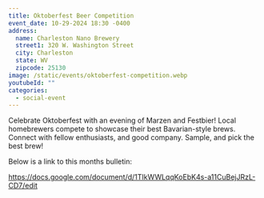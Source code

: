```yaml
---
title: Oktoberfest Beer Competition
event_date: 10-29-2024 18:30 -0400
address:
  name: Charleston Nano Brewery
  street1: 320 W. Washington Street
  city: Charleston
  state: WV
  zipcode: 25130
image: /static/events/oktoberfest-competition.webp
youtubeId: ""
categories:
  - social-event
---
```

Celebrate Oktoberfest with an evening of Marzen and Festbier! Local homebrewers compete to showcase their best Bavarian-style brews. Connect with fellow enthusiasts, and good company. Sample, and pick the best brew!

Below is a link to this months bulletin:﻿

<https://docs.google.com/document/d/1TIkWWLqqKoEbK4s-a11CuBejJRzL-CD7/edit>